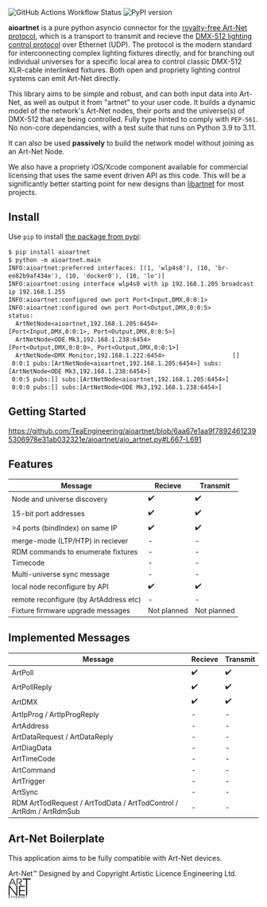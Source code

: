 
![GitHub Actions Workflow Status](https://img.shields.io/github/actions/workflow/status/TeaEngineering/aioartnet/check.yml) ![PyPI version](https://badge.fury.io/py/aioartnet.svg)


**aioartnet** is a pure python asyncio connector for the [royalty-free Art-Net protocol](https://art-net.org.uk/background/), which is a transport to transmit and recieve the [DMX-512 lighting control protocol](https://en.wikipedia.org/wiki/DMX512) over Ethernet (UDP). The protocol is the modern standard for interconnecting complex lighting fixtures directly, and for branching out individual universes for a specific local area to control classic DMX-512 XLR-cable interlinked fixtures. Both open and propriety lighting control systems can emit Art-Net directly.

This library aims to be simple and robust, and can both input data into Art-Net, as well as output it from "artnet" to your user code. It builds a dynamic model of the network's Art-Net nodes, their ports and the universe(s) of DMX-512 that are being controlled. Fully type hinted to comply with `PEP-561`. No non-core dependancies, with a test suite that runs on Python 3.9 to 3.11.

It can also be used __passively__ to build the network model without joining as an Art-Net Node.

We also have a propriety iOS/Xcode component available for commercial licensing that uses the same event driven API as this code. This will be a significantly better starting point for new designs than [libartnet](https://github.com/OpenLightingProject/libartnet) for most projects.

Install
-----

Use `pip` to install [the package from pypi](https://pypi.org/project/aioartnet/):

    $ pip install aioartnet
    $ python -m aioartnet.main
    INFO:aioartnet:preferred interfaces: [(1, 'wlp4s0'), (10, 'br-ee82b9af434e'), (10, 'docker0'), (10, 'lo')]
    INFO:aioartnet:using interface wlp4s0 with ip 192.168.1.205 broadcast ip 192.168.1.255
    INFO:aioartnet:configured own port Port<Input,DMX,0:0:1>
    INFO:aioartnet:configured own port Port<Output,DMX,0:0:5>
    status:
      ArtNetNode<aioartnet,192.168.1.205:6454>                     [Port<Input,DMX,0:0:1>, Port<Output,DMX,0:0:5>]
      ArtNetNode<ODE Mk3,192.168.1.238:6454>                       [Port<Output,DMX,0:0:0>, Port<Output,DMX,0:0:1>]
      ArtNetNode<DMX Monitor,192.168.1.222:6454>                   []
     0:0:1 pubs:[ArtNetNode<aioartnet,192.168.1.205:6454>] subs:[ArtNetNode<ODE Mk3,192.168.1.238:6454>]
     0:0:5 pubs:[] subs:[ArtNetNode<aioartnet,192.168.1.205:6454>]
     0:0:0 pubs:[] subs:[ArtNetNode<ODE Mk3,192.168.1.238:6454>]


Getting Started
-----

https://github.com/TeaEngineering/aioartnet/blob/6aa67e1aa9f78924612395306978e31ab032321e/aioartnet/aio_artnet.py#L667-L691


Features
----

| Message                                | Recieve             | Transmit           |
|----------------------------------------|---------------------|--------------------|
| Node and universe discovery            | :heavy_check_mark:  | :heavy_check_mark: |
| 15-bit port addresses                  | :heavy_check_mark:  | :heavy_check_mark: |
| >4 ports (bindIndex) on same IP        | :heavy_check_mark:  | :heavy_check_mark: |
| merge-mode (LTP/HTP) in reciever       | -                   | -                  |
| RDM commands to enumerate fixtures     | -                   | -                  |
| Timecode                               | -                   | -                  |
| Multi-universe sync message            | -                   | -                  |
| local node reconfigure by API          | :heavy_check_mark:  | :heavy_check_mark: |
| remote reconfigure (by ArtAddress etc) | -                   | -                  |
| Fixture firmware upgrade messages      | Not planned         | Not planned        |

Implemented Messages
-----

| Message                            | Recieve             | Transmit           |
|------------------------------------|---------------------|--------------------|
| ArtPoll                            | :heavy_check_mark:  | :heavy_check_mark: |
| ArtPollReply                       | :heavy_check_mark:  | :heavy_check_mark: |
| ArtDMX                             | :heavy_check_mark:  | :heavy_check_mark: |
| ArtIpProg / ArtIpProgReply         | -                   | -                  |
| ArtAddress                         | -                   | -                  |
| ArtDataRequest / ArtDataReply      | -                   | -                  |
| ArtDiagData                        | -                   | -                  |
| ArtTimeCode                        | -                   | -                  |
| ArtCommand                         | -                   | -                  |
| ArtTrigger                         | -                   | -                  |
| ArtSync                            | -                   | -                  |
| RDM ArtTodRequest / ArtTodData / ArtTodControl / ArtRdm / ArtRdmSub | - | - |


Art-Net Boilerplate
----

This application aims to be fully compatible with Art-Net devices.

Art-Net™ Designed by and Copyright Artistic Licence Engineering Ltd.
![Art-Net logo](./docs/art-net-master-logo.svg)
